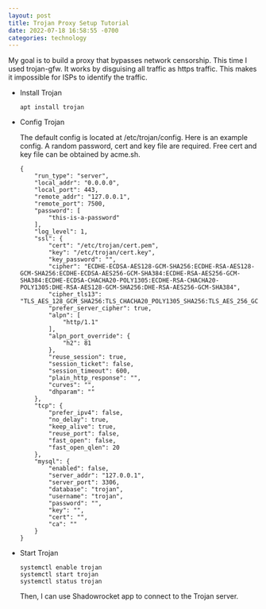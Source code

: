 ```yaml
---
layout: post
title: Trojan Proxy Setup Tutorial
date: 2022-07-18 16:58:55 -0700
categories: technology
---
```


My goal is to build a proxy that bypasses network censorship.
This time I used trojan-gfw. It works by disguising all traffic as https traffic. This makes it impossible for ISPs to identify the traffic.

- Install Trojan

  ```shell
  apt install trojan
  ```

- Config Trojan

  The default config is located at /etc/trojan/config.
  Here is an example config.
  A random password, cert and key file are required.
  Free cert and key file can be obtained by acme.sh.

  ```config
  {
      "run_type": "server",
      "local_addr": "0.0.0.0",
      "local_port": 443,
      "remote_addr": "127.0.0.1",
      "remote_port": 7500,
      "password": [
          "this-is-a-password"
      ],
      "log_level": 1,
      "ssl": {
          "cert": "/etc/trojan/cert.pem",
          "key": "/etc/trojan/cert.key",
          "key_password": "",
          "cipher": "ECDHE-ECDSA-AES128-GCM-SHA256:ECDHE-RSA-AES128-GCM-SHA256:ECDHE-ECDSA-AES256-GCM-SHA384:ECDHE-RSA-AES256-GCM-SHA384:ECDHE-ECDSA-CHACHA20-POLY1305:ECDHE-RSA-CHACHA20-POLY1305:DHE-RSA-AES128-GCM-SHA256:DHE-RSA-AES256-GCM-SHA384",
          "cipher_tls13": "TLS_AES_128_GCM_SHA256:TLS_CHACHA20_POLY1305_SHA256:TLS_AES_256_GCM_SHA384",
          "prefer_server_cipher": true,
          "alpn": [
              "http/1.1"
          ],
          "alpn_port_override": {
              "h2": 81
          },
          "reuse_session": true,
          "session_ticket": false,
          "session_timeout": 600,
          "plain_http_response": "",
          "curves": "",
          "dhparam": ""
      },
      "tcp": {
          "prefer_ipv4": false,
          "no_delay": true,
          "keep_alive": true,
          "reuse_port": false,
          "fast_open": false,
          "fast_open_qlen": 20
      },
      "mysql": {
          "enabled": false,
          "server_addr": "127.0.0.1",
          "server_port": 3306,
          "database": "trojan",
          "username": "trojan",
          "password": "",
          "key": "",
          "cert": "",
          "ca": ""
      }
  }
  ```

- Start Trojan

  ```shell
  systemctl enable trojan
  systemctl start trojan
  systemctl status trojan
  ```

  Then, I can use Shadowrocket app to connect to the Trojan server.
